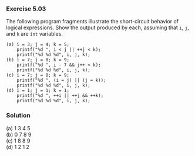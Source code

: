 ### Exercise 5.03
The following program fragments illustrate the short-circuit behavior of logical
expressions. Show the output produced by each, assuming that `i`, `j`, and `k`
are `int` variables.

```
(a) i = 3; j = 4; k = 5;
    printf("%d ", i < j || ++j < k);
    printf("%d %d %d", i, j, k);
(b) i = 7; j = 8; k = 9;
    printf("%d ", i - 7 && j++ < k);
    printf("%d %d %d", i, j, k);
(c) i = 7; j = 8; k = 9;
    printf("%d ", (i = j) || (j = k));
    printf("%d %d %d", i, j, k);
(d) i = 1; j = 1; k = 1;
    printf("%d ", ++i || ++j && ++k);
    printf("%d %d %d", i, j, k);
```

### Solution

(a) 1 3 4 5  
(b) 0 7 8 9  
(c) 1 8 8 9  
(d) 1 2 1 2
